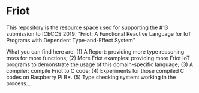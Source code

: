 # Friot

This repository is the resource space used for supporting 
the #13 submission to ICECCS 2019: 
"Friot: A Functional Reactive Language for IoT Programs with Dependent Type-and-Effect System"

What you can find here are:
(1) A Report: providing more type reasoning trees for more functions;
(2) More Friot examples: providing more Friot IoT programs to demonstrate the usage of this domain-specific language;
(3) A compiler: compile Friot to C code;
(4) Experiments for those compiled C codes on Raspberry Pi B+. 
(5) Type checking system: working in the process...
